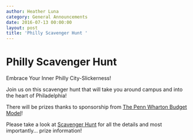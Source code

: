 ```yaml
---
author: Heather Luna
category: General Announcements
date: 2016-07-13 00:00:00
layout: post
title: 'Philly Scavenger Hunt '
---
```


# Philly Scavenger Hunt

Embrace Your Inner Philly City-Slickerness!

Join us on this scavenger hunt that will take you around campus and into the
heart of Philadelphia!

There will be prizes thanks to sponsorship from [The Penn Wharton Budget
Model](http://www.budgetmodel.wharton.upenn.edu/)!

Please take a look at [Scavenger Hunt](https://2016.djangocon.us/games/) for
all the details and most importantly... prize information!